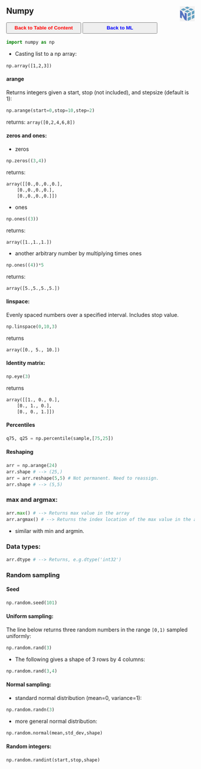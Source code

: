 ## Numpy <img src="../img/numpy_logo.jpg" width="40" height="40" style="float: right;" />

<a><button name="button" style = "color:red;width:200px;height:30px;cursor:pointer" onclick="window.location.href='https://reynier0611.github.io';">**Back to Table of Content**</button></a> <a><button name="button" style = "color:blue;width:200px;height:30px;cursor:pointer" onclick="window.location.href='https://reynier0611.github.io/ml/ml.html';">**Back to ML**</button></a>

```python
import numpy as np
```

- Casting list to a np array:

```np.array([1,2,3])```

#### arange

Returns integers given a start, stop (not included), and stepsize (default is 1):

```python
np.arange(start=0,stop=10,step=2)
```

returns: ```array([0,2,4,6,8])```

#### zeros and ones:

* zeros

```python
np.zeros((3,4))
```

returns:

```
array([[0.,0.,0.,0.],
	[0.,0.,0.,0.],
	[0.,0.,0.,0.]])
```

* ones

```python
np.ones((3))
```

returns:

```
array([1.,1.,1.])
```

* another arbitrary number by multiplying times ones

```python
np.ones((4))*5
```

returns:

```
array([5.,5.,5.,5.])
```

#### linspace:

Evenly spaced numbers over a specified interval. Includes stop value.

```python
np.linspace(0,10,3)
```

returns

```
array([0., 5., 10.])
```

#### Identity matrix:

```python
np.eye(3)
```

returns

```
array([[1., 0., 0.],
	[0., 1., 0.],
	[0., 0., 1.]])
```

#### Percentiles

```python
q75, q25 = np.percentile(sample,[75,25])
```

#### Reshaping

```python
arr = np.arange(24)
arr.shape # --> (25,)
arr = arr.reshape(5,5) # Not permanent. Need to reassign.
arr.shape # --> (5,5)
```

### max and argmax:

```python
arr.max() # --> Returns max value in the array
arr.argmax() # --> Returns the index location of the max value in the array
```

- similar with min and argmin.

### Data types:

```python
arr.dtype # --> Returns, e.g.dtype('int32')
```

### Random sampling

#### Seed

```python
np.random.seed(101)
```

#### Uniform sampling:

The line below returns three random numbers in the range ```[0,1)``` sampled uniformly:

```python
np.random.rand(3)
```

- The following gives a shape of 3 rows by 4 columns:

```python
np.random.rand(3,4)
```

#### Normal sampling:

* standard normal distribution (mean=0, variance=1):

```python
np.random.randn(3)
```

* more general normal distribution:

```python
np.random.normal(mean,std_dev,shape)
```

#### Random integers:

```python
np.random.randint(start,stop,shape)
```